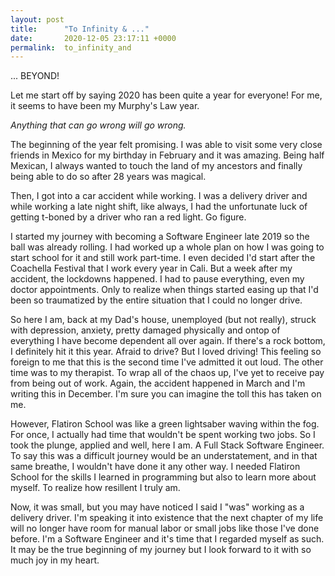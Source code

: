 ```yaml
---
layout: post
title:      "To Infinity & ..."
date:       2020-12-05 23:17:11 +0000
permalink:  to_infinity_and
---
```



... BEYOND!


Let me start off by saying 2020 has been quite a year for everyone! For me, it seems to have been my Murphy's Law year. 

*Anything that can go wrong will go wrong.*

The beginning of the year felt promising. I was able to visit some very close friends in Mexico for my birthday in February and it was amazing. Being half Mexican, I always wanted to touch the land of my ancestors and finally being able to do so after 28 years was magical. 

Then, I got into a car accident while working. I was a delivery driver and while working a late night shift, like always, I had the unfortunate luck of getting t-boned by a driver who ran a red light. Go figure.

I started my journey with becoming a Software Engineer late 2019 so the ball was already rolling. I had worked up a whole plan on how I was going to start school for it and still work part-time. I even decided I'd start after the Coachella Festival that I work every year in Cali. But a week after my accident, the lockdowns happened. I had to pause everything, even my doctor appointments. Only to realize when things started easing up that I'd been so traumatized by the entire situation that I could no longer drive. 

So here I am, back at my Dad's house,  unemployed (but not really), struck with depression, anxiety, pretty damaged physically and ontop of everything I have become dependent all over again. If there's a rock bottom, I definitely hit it this year. Afraid to drive? But I loved driving! This feeling so foreign to me that this is the second time I've admitted it out loud. The other time was to my therapist. To wrap all of the chaos up, I've yet to receive pay from being out of work. Again, the accident happened in March and I'm writing this in December. I'm sure you can imagine the toll this has taken on me.

However, Flatiron School was like a green lightsaber waving within the fog. For once, I actually had time that wouldn't be spent working two jobs. So I took the plunge, applied and well, here I am. A Full Stack Software Engineer. To say this was a difficult journey would be an understatement, and in that same breathe, I wouldn't have done it any other way. I needed Flatiron School for the skills I learned in programming but also to learn more about myself. To realize how resillent I truly am.

Now, it was small, but you may have noticed I said I "was" working as a delivery driver. I'm speaking it into existence that the next chapter of my life will no longer have room for manual labor or small jobs like those I've done before. I'm a Software Engineer and it's time that I regarded myself as such. It may be the true beginning of my journey but I look forward to it with so much joy in my heart.

